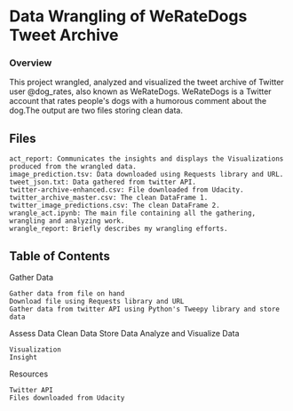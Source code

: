 # Data Wrangling of WeRateDogs Tweet Archive
### Overview

This project wrangled, analyzed and visualized the tweet archive of Twitter user @dog_rates, also known as WeRateDogs. 
WeRateDogs is a Twitter account that rates people's dogs with a humorous comment about the dog.The output are two files storing clean data.

## Files

    act_report: Communicates the insights and displays the Visualizations produced from the wrangled data.
    image_prediction.tsv: Data downloaded using Requests library and URL.
    tweet_json.txt: Data gathered from twitter API.
    twitter-archive-enhanced.csv: File downloaded from Udacity.
    twitter_archive_master.csv: The clean DataFrame 1.
    twitter_image_predictions.csv: The clean DataFrame 2.
    wrangle_act.ipynb: The main file containing all the gathering, wrangling and analyzing work.
    wrangle_report: Briefly describes my wrangling efforts.



## Table of Contents
Gather Data

    Gather data from file on hand
    Download file using Requests library and URL
    Gather data from twitter API using Python's Tweepy library and store data

Assess Data
Clean Data
Store Data
Analyze and Visualize Data

    Visualization
    Insight

Resources

    Twitter API
    Files downloaded from Udacity
